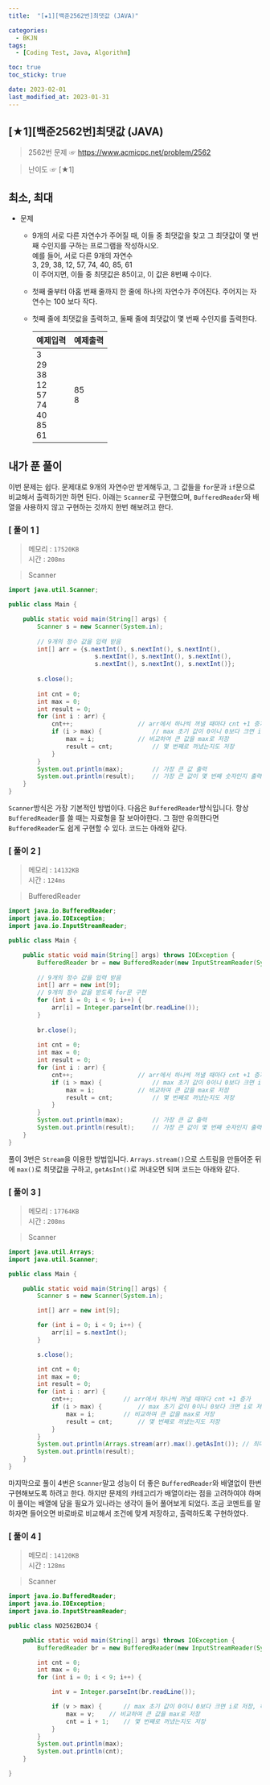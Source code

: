 ```yaml
---
title:  "[★1][백준2562번]최댓값 (JAVA)" 

categories:
  - BKJN
tags:
  - [Coding Test, Java, Algorithm]

toc: true
toc_sticky: true

date: 2023-02-01
last_modified_at: 2023-01-31
---
```

[★1][백준2562번]최댓값 (JAVA)
----
> 2562번 문제 ☞ <https://www.acmicpc.net/problem/2562>  

> 난이도 ☞ [★1]
  
## 최소, 최대
  
- 문제
  - 9개의 서로 다른 자연수가 주어질 때, 이들 중 최댓값을 찾고 그 최댓값이 몇 번째 수인지를 구하는 프로그램을 작성하시오.<br>예를 들어, 서로 다른 9개의 자연수<br>3, 29, 38, 12, 57, 74, 40, 85, 61<br>이 주어지면, 이들 중 최댓값은 85이고, 이 값은 8번째 수이다.
  - 첫째 줄부터 아홉 번째 줄까지 한 줄에 하나의 자연수가 주어진다. 주어지는 자연수는 100 보다 작다.
  - 첫째 줄에 최댓값을 출력하고, 둘째 줄에 최댓값이 몇 번째 수인지를 출력한다.
    
	|예제입력|예제출력|
	|:--|:--|
	|3<br>29<br>38<br>12<br>57<br>74<br>40<br>85<br>61|85<br>8|

## 내가 푼 풀이  
이번 문제는 쉽다. 문제대로 9개의 자연수만 받게해두고, 그 값들을 `for`문과 `if`문으로 비교해서 출력하기만 하면 된다. 아래는 `Scanner`로 구현했으며, `BufferedReader`와 배열을 사용하지 않고 구현하는 것까지 한번 해보려고 한다.
### [ 풀이 1 ]  
>메모리 : `17520KB`  
>시간 : `208ms`  

>Scanner
  
```java
import java.util.Scanner;

public class Main {

	public static void main(String[] args) {
		Scanner s = new Scanner(System.in);
		
		// 9개의 정수 값을 입력 받음
		int[] arr = {s.nextInt(), s.nextInt(), s.nextInt(),
						s.nextInt(), s.nextInt(), s.nextInt(),
						s.nextInt(), s.nextInt(), s.nextInt()};
		
		s.close();
		
		int cnt = 0;
		int max = 0;
		int result = 0;
		for (int i : arr) {
			cnt++;					// arr에서 하나씩 꺼낼 때마다 cnt +1 증가
			if (i > max) {				// max 초기 값이 0이니 0보다 크면 i로 저장, 하나씩 꺼내어 비교하면서 큰 값을 저장함
				max = i;			// 비교하여 큰 값을 max로 저장
				result = cnt;			// 몇 번째로 꺼냈는지도 저장
			}
		}
		System.out.println(max);		// 가장 큰 값 출력
		System.out.println(result);		// 가장 큰 값이 몇 번째 숫자인지 출력
	}
}
```
`Scanner`방식은 가장 기본적인 방법이다. 다음은 `BufferedReader`방식입니다. 항상 `BufferedReader`를 쓸 때는 자료형을 잘 보아야한다. 그 점만 유의한다면 `BufferedReader`도 쉽게 구현할 수 있다. 코드는 아래와 같다.
### [ 풀이 2 ]  
>메모리 : `14132KB`  
>시간 : `124ms`  
  
>BufferedReader
  
```java
import java.io.BufferedReader;
import java.io.IOException;
import java.io.InputStreamReader;

public class Main {

	public static void main(String[] args) throws IOException {
		BufferedReader br = new BufferedReader(new InputStreamReader(System.in));
		
		// 9개의 정수 값을 입력 받음
		int[] arr = new int[9];
		// 9개의 정수 값을 받도록 for문 구현
		for (int i = 0; i < 9; i++) {
			arr[i] = Integer.parseInt(br.readLine());
		}
		
		br.close();
		
		int cnt = 0;
		int max = 0;
		int result = 0;
		for (int i : arr) {
			cnt++;					// arr에서 하나씩 꺼낼 때마다 cnt +1 증가
			if (i > max) {				// max 초기 값이 0이니 0보다 크면 i로 저장, 하나씩 꺼내어 비교하면서 큰 값을 저장함
				max = i;			// 비교하여 큰 값을 max로 저장
				result = cnt;			// 몇 번째로 꺼냈는지도 저장
			}
		}
		System.out.println(max);		// 가장 큰 값 출력
		System.out.println(result);		// 가장 큰 값이 몇 번째 숫자인지 출력
	}
}
```
풀이 3번은 `Stream`을 이용한 방법입니다. `Arrays.stream()`으로 스트림을 만들어준 뒤에 `max()`로 최댓값을 구하고, `getAsInt()`로 꺼내오면 되며 코드는 아래와 같다.
### [ 풀이 3 ]  
>메모리 : `17764KB`  
>시간 : `208ms`  
  
>Scanner
  
```java
import java.util.Arrays;
import java.util.Scanner;

public class Main {

	public static void main(String[] args) {
		Scanner s = new Scanner(System.in);

		int[] arr = new int[9];

		for (int i = 0; i < 9; i++) {
			arr[i] = s.nextInt();
		}

		s.close();

		int cnt = 0;
		int max = 0;
		int result = 0;
		for (int i : arr) {
			cnt++; 				// arr에서 하나씩 꺼낼 때마다 cnt +1 증가
			if (i > max) { 			// max 초기 값이 0이니 0보다 크면 i로 저장, 하나씩 꺼내어 비교하면서 큰 값을 저장함
				max = i; 		// 비교하여 큰 값을 max로 저장
				result = cnt; 		// 몇 번째로 꺼냈는지도 저장
			}
		}
		System.out.println(Arrays.stream(arr).max().getAsInt()); // 최대값을 구함
		System.out.println(result);
	}
}
```
마지막으로 풀이 4번은 `Scanner`말고 성능이 더 좋은 `BufferedReader`와 배열없이 한번 구현해보도록 하려고 한다. 하지만 문제의 카테고리가 배열이라는 점을 고려하여야 하며 이 풀이는 배열에 담을 필요가 있나라는 생각이 들어 풀어보게 되었다. 조금 코멘트를 말하자면 들어오면 바로바로 비교해서 조건에 맞게 저장하고, 출력하도록 구현하였다.
### [ 풀이 4 ]  
>메모리 : `14120KB`  
>시간 : `128ms`  
  
>Scanner
  
```java
import java.io.BufferedReader;
import java.io.IOException;
import java.io.InputStreamReader;

public class NO2562BOJ4 {

	public static void main(String[] args) throws IOException {
		BufferedReader br = new BufferedReader(new InputStreamReader(System.in));

		int cnt = 0;
		int max = 0;
		for (int i = 0; i < 9; i++) {

			int v = Integer.parseInt(br.readLine());

			if (v > max) { 		// max 초기 값이 0이니 0보다 크면 i로 저장, 하나씩 꺼내어 비교하면서 큰 값을 저장함
				max = v; 	// 비교하여 큰 값을 max로 저장
				cnt = i + 1;	// 몇 번째로 꺼냈는지도 저장
			}
		}
		System.out.println(max);
		System.out.println(cnt);
	}

}
```
